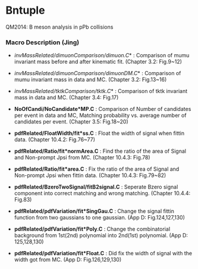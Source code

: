 # Bntuple

QM2014: B meson analysis in pPb collisions

### Macro Description (Jing)

*  **invMassRelated/dimuonComparison/dimuon*.C** : Comparison of mumu invariant mass before and after kinematic fit. (Chapter 3.2: Fig.9~12)

*  **invMassRelated/dimuonComparison/dimuonDM*.C** : Comparison of mumu invariant mass in data and MC. (Chapter 3.2: Fig.13~16)

*  **invMassRelated/tktkComparison/tktk*.C** : Comparison of tktk invariant mass in data and MC. (Chapter 3.4: Fig.17) 

*  **NoOfCandi/NoCandidate*MP.C** : Comparison of Number of candidates per event in data and MC, Matching probability vs. average number of candidates per event. (Chapter 3.5: Fig.18~20) 

*  **pdfRelated/FloatWidth/fit*ss.C** : Float the width of signal when fittin data. (Chapter 10.4.2: Fig.76~77)

*  **pdfRelated/Ratio/fit*normArea.C** : Find the ratio of the area of Signal and Non-prompt Jpsi from MC. (Chapter 10.4.3: Fig.78)

*  **pdfRelated/Ratio/fit*area.C** : Fix the ratio of the area of Signal and Non-prompt Jpsi when fittin data. (Chapter 10.4.3: Fig.79~82)

*  **pdfRelated/BzeroTwoSignal/fitB2signal.C** : Seperate Bzero signal component into correct matching and wrong matching. (Chapter 10.4.4: Fig.83)

*  **pdfRelated/pdfVariation/fit*SingGau.C** : Change the signal fittin function from two gaussians to one gaussian. (App D: Fig.124,127,130)

*  **pdfRelated/pdfVariation/fit*Poly.C** : Change the combinatorial background from 1st(2nd) polynomial into 2nd(1st) polynomial. (App D: 125,128,130)

*  **pdfRelated/pdfVariation/fit*Float.C** : Did fix the width of signal with the width got from MC. (App D: Fig.126,129,130)
